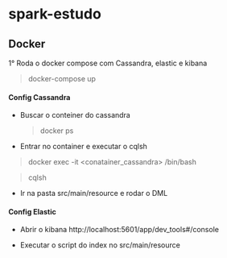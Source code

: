 # spark-estudo

## Docker

 1° Roda o docker compose com Cassandra, elastic e kibana
   > docker-compose up

 #### Config Cassandra
 * Buscar o conteiner do cassandra
   > docker ps

 * Entrar no container e executar o cqlsh
  > docker exec -it <conatainer_cassandra>  /bin/bash

  > cqlsh

 * Ir na pasta src/main/resource e rodar o DML
 
 #### Config Elastic
 * Abrir o kibana 
    http://localhost:5601/app/dev_tools#/console
    
 * Executar o script do index no src/main/resource
 
